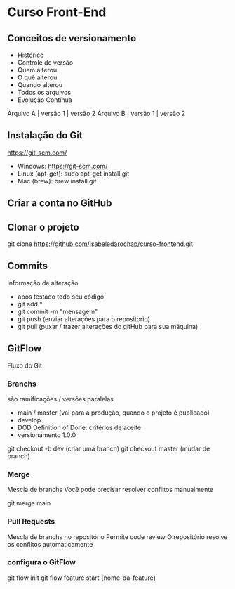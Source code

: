 # Curso Front-End
## Conceitos de versionamento
 - Histórico
 - Controle de versão
 - Quem alterou
 - O quê alterou 
 - Quando alterou
 - Todos os arquivos
 - Evolução Contínua

Arquivo A | versão 1 | versão 2
 Arquivo B | versão 1 | versão 2

## Instalação do Git
https://git-scm.com/
- Windows: https://git-scm.com/
- Linux (apt-get): sudo apt-get install git
- Mac (brew): brew install git

## Criar a conta no GitHub
 
 ## Clonar o projeto 
 git clone https://github.com/isabeledarochap/curso-frontend.git

## Commits
Informação de alteração
- após testado todo seu código
- git add *
- git commit -m "mensagem"
- git push (enviar alterações para o repositorio)
- git pull (puxar / trazer alterações do gitHub para sua máquina)

## GitFlow
Fluxo do Git

### Branchs
são ramificações / versões paralelas

- main / master (vai para a produção, quando o projeto é publicado)
- develop 
- DOD Definition of Done: critérios de aceite
- versionamento 1.0.0

git checkout -b dev (criar uma branch)
git checkout master (mudar de branch) 

### Merge
Mescla de branchs
Você pode precisar resolver conflitos manualmente

git merge main


### Pull Requests
Mescla de branchs no repositório
Permite code review 
O repositório resolve os conflitos automaticamente

### configura o GitFlow
git flow init
git flow feature start {nome-da-feature}
